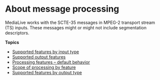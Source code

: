 # About message processing<a name="about-message-processing"></a>

MediaLive works with the SCTE\-35 messages in MPEG\-2 transport stream \(TS\) inputs\. These messages might or might not include segmentation descriptors\. 

**Topics**
+ [Supported features by input type](input-processing-options.md)
+ [Supported output features](processing-options.md)
+ [Processing features – default behavior](processing-options-default.md)
+ [Scope of processing by feature](scope-by-feature.md)
+ [Supported features by output type](processing-applicability-by-output-type.md)
